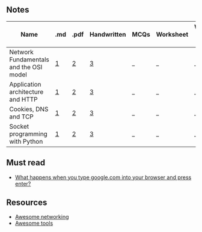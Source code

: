 ## Notes
<!-- Table with .md and .pdf links -->
| Name                         | .md                                    | .pdf                                    | Handwritten                                | MCQs                                  | Worksheet | Worksheet with Answers |
| ---------------------------- | -------------------------------------- | --------------------------------------- | ------------------------------------------ | ------------------------------------- | --------- | ---------------------- |
| Network Fundamentals and the OSI model       | [1](notes/01-introduction-OSI-model.md) | [2](notes/01-introduction-OSI-model.pdf) | [3](notes/01-introduction-OSI-model-hw.pdf) | _ | _ | _ |
| Application architecture and HTTP | [1](notes/02-application-layer.md) | [2](notes/02-application-layer.pdf) | [3](notes/02-application-layer-hw.pdf) | _ | _ | _ |
| Cookies, DNS and TCP | [1](notes/03-cookies-dns-tcp.md) | [2](notes/03-cookies-dns-tcp.pdf) | [3](notes/03-cookies-dns-tcp-hw.pdf) | _ | _ | _ |
| Socket programming with Python | [1](notes/04-sockets-primer.md) | [2](notes/04-sockets-primer.pdf) | [3](notes/04-sockets-primer-hw.pdf) | _ | _ | _ |


## Must read
* [What happens when you type google.com into your browser and press enter?](https://github.com/alex/what-happens-when)


## Resources
* [Awesome networking](https://github.com/facyber/awesome-networking)
* [Awesome tools](https://github.com/nyquist/awesome-networking)